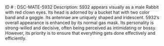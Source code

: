 ID # : DSC-MATE-5932
Description: 5932 appears visually as a male Rabbit with red clown eyes. Its head is adorned by a bucket hat with two color band and a goggle. Its antennae are uniquely shaped and iridescent. 5932’s overall appearance is enhanced by its normal gas mask. Its personality is strong-willed and decisive, often being perceived as intimidating or bossy. However, its priority is to ensure that everything gets done effectively and efficiently.